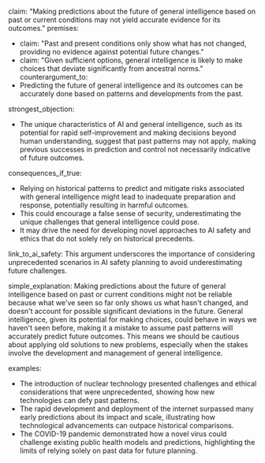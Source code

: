 claim: "Making predictions about the future of general intelligence based on past or current conditions may not yield accurate evidence for its outcomes."
premises:
  - claim: "Past and present conditions only show what has not changed, providing no evidence against potential future changes."
  - claim: "Given sufficient options, general intelligence is likely to make choices that deviate significantly from ancestral norms."
counterargument_to:
  - Predicting the future of general intelligence and its outcomes can be accurately done based on patterns and developments from the past.

strongest_objection:
  - The unique characteristics of AI and general intelligence, such as its potential for rapid self-improvement and making decisions beyond human understanding, suggest that past patterns may not apply, making previous successes in prediction and control not necessarily indicative of future outcomes.

consequences_if_true:
  - Relying on historical patterns to predict and mitigate risks associated with general intelligence might lead to inadequate preparation and response, potentially resulting in harmful outcomes.
  - This could encourage a false sense of security, underestimating the unique challenges that general intelligence could pose.
  - It may drive the need for developing novel approaches to AI safety and ethics that do not solely rely on historical precedents.

link_to_ai_safety: This argument underscores the importance of considering unprecedented scenarios in AI safety planning to avoid underestimating future challenges.

simple_explanation: Making predictions about the future of general intelligence based on past or current conditions might not be reliable because what we've seen so far only shows us what hasn't changed, and doesn't account for possible significant deviations in the future. General intelligence, given its potential for making choices, could behave in ways we haven't seen before, making it a mistake to assume past patterns will accurately predict future outcomes. This means we should be cautious about applying old solutions to new problems, especially when the stakes involve the development and management of general intelligence.

examples:
  - The introduction of nuclear technology presented challenges and ethical considerations that were unprecedented, showing how new technologies can defy past patterns.
  - The rapid development and deployment of the internet surpassed many early predictions about its impact and scale, illustrating how technological advancements can outpace historical comparisons.
  - The COVID-19 pandemic demonstrated how a novel virus could challenge existing public health models and predictions, highlighting the limits of relying solely on past data for future planning.